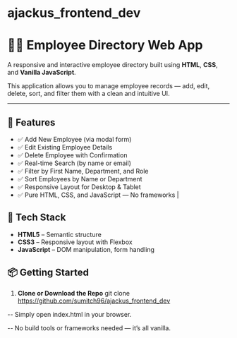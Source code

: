 # ajackus_frontend_dev


# 👨‍💼 Employee Directory Web App

A responsive and interactive employee directory built using **HTML**, **CSS**, and **Vanilla JavaScript**.

This application allows you to manage employee records — add, edit, delete, sort, and filter them with a clean and intuitive UI.

---

## 🚀 Features

- ✅ Add New Employee (via modal form)
- ✅ Edit Existing Employee Details
- ✅ Delete Employee with Confirmation
- ✅ Real-time Search (by name or email)
- ✅ Filter by First Name, Department, and Role
- ✅ Sort Employees by Name or Department
- ✅ Responsive Layout for Desktop & Tablet
- ✅ Pure HTML, CSS, and JavaScript — No frameworks
 |

## 🧱 Tech Stack

- **HTML5** – Semantic structure
- **CSS3** – Responsive layout with Flexbox
- **JavaScript** – DOM manipulation, form handling


## 📦 Getting Started

1. **Clone or Download the Repo**
   git clone https://github.com/sumitch96/ajackus_frontend_dev

-- Simply open index.html in your browser.

 -- No build tools or frameworks needed — it’s all vanilla.